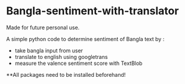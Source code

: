 # Bangla-sentiment-with-translator

Made for future personal use.

A simple python code to determine sentiment of Bangla text by :
- take bangla input from user
- translate to english using googletrans
- measure the valence sentiment score with TextBlob

**All packages need to be installed beforehand! 
